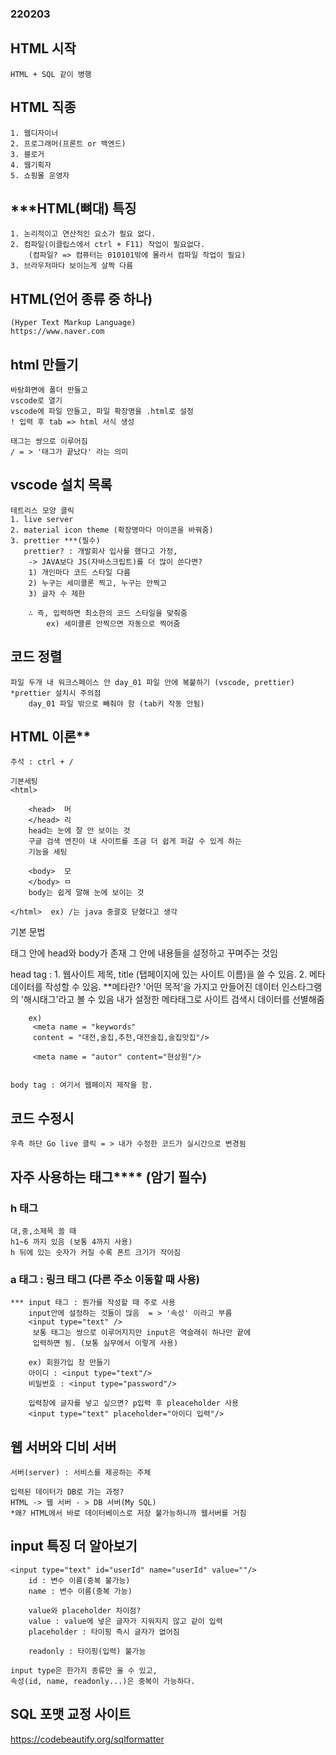 ### 220203
## HTML 시작
    HTML + SQL 같이 병행

## HTML 직종
    1. 웹디자이너
    2. 프로그래머(프론트 or 백엔드)
    3. 블로거
    4. 웹기획자
    5. 쇼핑몰 운영자

## ***HTML(뼈대) 특징
    1. 논리적이고 연산적인 요소가 필요 없다.
    2. 컴파일(이클립스에서 ctrl + F11) 작업이 필요없다.
        (컴파일? => 컴퓨터는 010101밖에 몰라서 컴파일 작업이 필요)
    3. 브라우저마다 보이는게 살짝 다름

## HTML(언어 종류 중 하나)
    (Hyper Text Markup Language)
    https://www.naver.com

## html 만들기 
    바탕화면에 폴더 만들고
    vscode로 열기
    vscode에 파일 만들고, 파일 확장명을 .html로 설정
    ! 입력 후 tab => html 서식 생성
    
    태그는 쌍으로 이루어짐
    / = > '태그가 끝났다' 라는 의미

## vscode 설치 목록
    테트리스 모양 클릭 
    1. live server 
    2. material icon theme (확장명마다 아이콘을 바꿔줌)
    3. prettier ***(필수)
       prettier? : 개발회사 입사를 했다고 가정,
        -> JAVA보다 JS(자바스크립트)를 더 많이 쓴다면? 
        1) 개인마다 코드 스타일 다름 
        2) 누구는 세미콜론 찍고, 누구는 안찍고
        3) 글자 수 제한

        ∴ 즉, 입력하면 최소한의 코드 스타일을 맞춰줌 
            ex) 세미콜론 안찍으면 자동으로 찍어줌

## 코드 정렬
    파일 두개 내 워크스페이스 안 day_01 파일 안에 복붙하기 (vscode, prettier)
    *prettier 설치시 주의점
        day_01 파일 밖으로 빼줘야 함 (tab키 작동 안됨)


## HTML 이론**
    주석 : ctrl + / 

    기본세팅
    <html>

        <head>  머
        </head> 리
        head는 눈에 잘 안 보이는 것 
        구글 검색 엔진이 내 사이트를 조금 더 쉽게 퍼갈 수 있게 하는 
        기능을 세팅

        <body>  모 
        </body> ㅁ   
        body는 쉽게 말해 눈에 보이는 것

    </html>  ex) /는 java 중괄호 닫혔다고 생각
    
   기본 문법 
   <html> 태그 안에 head와 body가 존재
   그 안에 내용들을 설정하고 꾸며주는 것임

   head tag : 
        1. 웹사이트 제목, title (탭페이지에 있는 사이트 이름)을 쓸 수 있음.
        2. 메타 데이터를 작성할 수 있음.
        **메타란? '어떤 목적'을 가지고 만들어진 데이터
         인스타그램의 '해시태그'라고 볼 수 있음
         내가 설정한 메타태그로 사이트 검색시 데이터를 선별해줌
        
        ex)
         <meta name = "keywords"
         content = "대전,술집,추천,대전술집,술집맛집"/>

         <meta name = "autor" content="현상원"/>


    body tag : 여기서 웹페이지 제작을 함.

## 코드 수정시
    우측 하단 Go live 클릭 = > 내가 수정한 코드가 실시간으로 변경됨 

## 자주 사용하는 태그**** (암기 필수)
### h 태그 
    대,중,소제목 쓸 때
    h1~6 까지 있음 (보통 4까지 사용)
    h 뒤에 있는 숫자가 커질 수록 폰트 크기가 작아짐

### a 태그 : 링크 태그 (다른 주소 이동할 때 사용)
    
    *** input 태그 : 뭔가를 작성할 때 주로 사용
        input안에 설정하는 것들이 많음  = > '속성' 이라고 부름
        <input type="text" /> 
         보통 태그는 쌍으로 이루어지지만 input은 역슬래쉬 하나만 끝에 
         입력하면 됨. (보통 실무에서 이렇게 사용)
        
        ex) 회원가입 창 만들기
        아이디 : <input type="text"/> 
        비밀번호 : <input type="password"/> 
        
        입력창에 글자를 넣고 싶으면? p입력 후 pleaceholder 사용
        <input type="text" placeholder="아이디 입력"/> 

    
    
##  웹 서버와 디비 서버
    서버(server) : 서비스를 제공하는 주체
    
    입력된 데이터가 DB로 가는 과정?
    HTML -> 웹 서버 - > DB 서버(My SQL)
    *왜? HTML에서 바로 데이터베이스로 저장 불가능하니까 웹서버를 거침


## input 특징 더 알아보기
     
    <input type="text" id="userId" name="userId" value=""/>
        id : 변수 이름(중복 불가능)
        name : 변수 이름(중복 가능)

        value와 placeholder 차이점?
        value : value에 넣은 글자가 지워지지 않고 같이 입력
        placeholder : 타이핑 즉시 글자가 없어짐

        readonly : 타이핑(입력) 불가능

    input type은 한가지 종류만 올 수 있고,
    속성(id, name, readonly...)은 중복이 가능하다.


## SQL 포맷 교정 사이트
https://codebeautify.org/sqlformatter